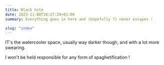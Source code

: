 ```yaml
---
title: Black hole
date: 2023-11-08T10:27:24+01:00
summary: Everything goes in here and (hopefully ?) never escapes !

slug: "index"
---
```


IT's the watercooler space, usually way darker though, and with a lot more swearing.

I won't be held responsible for any form of spaghetification !
